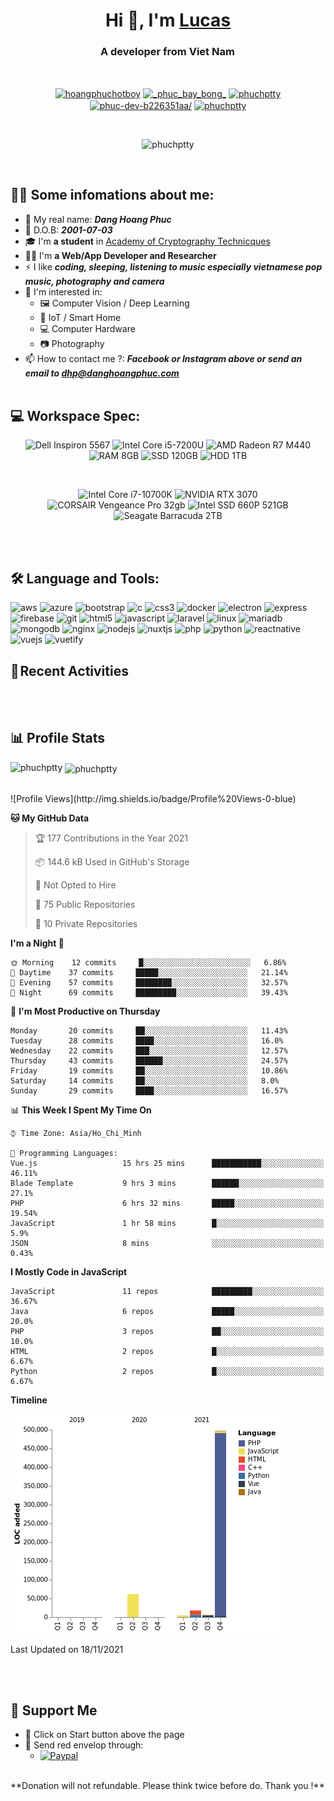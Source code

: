 <h1 align="center">Hi 👋, I'm <a href="https://danghoangphuc.com" target="_blank">Lucas</a></h1>
<h3 align="center">A developer from Viet Nam </h3>
<br>
<p align="center">
	<a href="https://fb.com/hoangphuchotboy" target="blank"><img align="center" src="https://img.icons8.com/color/144/000000/facebook-new.png" alt="hoangphuchotboy" height="30" width="30" /></a>
	<a href="https://instagram.com/_phuc_bay_bong_" target="blank"><img align="center" src="https://img.icons8.com/color/144/000000/instagram-new--v1.png" alt="_phuc_bay_bong_" height="30" width="30" /></a>
	<a href="https://twitter.com/phuchptty" target="blank"><img align="center" src="https://img.icons8.com/color/144/000000/twitter--v2.png" alt="phuchptty" height="30" width="30" /></a>
	<a href="https://linkedin.com/in/phuc-dev-b226351aa/" target="blank"><img align="center" src="https://img.icons8.com/color/144/000000/linkedin.png" alt="phuc-dev-b226351aa/" height="30" width="30" /></a>
	<a href="https://www.hackerrank.com/phuchptty" target="blank"><img align="center" src="https://cdn.jsdelivr.net/npm/simple-icons@3.0.1/icons/hackerrank.svg" alt="phuchptty" height="30" width="30" /></a>
</p>
<br>
<p align="center"> <img src="https://komarev.com/ghpvc/?username=phuchptty" alt="phuchptty" /> </p>
<br>

## 💁‍♂️ Some infomations about me: <br>
- 🧑 My real name: ***Dang Hoang Phuc***
- 🎂 D.O.B: ***2001-07-03***
- 🎓 I'm **a student** in [Academy of Cryptography Technicques](http://actvn.edu.vn/)
- 👷‍♂️ I'm **a Web/App Developer and Researcher**
- ⚡ I like ***coding, sleeping, listening to music especially vietnamese pop music, photography and camera***
- 🙌 I'm interested in:
  - 🖼 Computer Vision / Deep Learning
  - 🏡 IoT / Smart Home
  - 💻 Computer Hardware
  - 📷 Photography
- 📫 How to contact me ?: ***Facebook or Instagram above or send an email to [dhp@danghoangphuc.com](mailto:dhp@danghoangphuc.com)***
<br><br>
## 💻 Workspace Spec:
<p align="center">
	<img src="https://img.shields.io/badge/Dell-Inspiron%205567-%23999999.svg?&style=for-the-badge&logo=dell&logoColor=white" title="Dell Inspiron 5567" alt="Dell Inspiron 5567"/>
	<img src="https://img.shields.io/badge/intel-Core%20i5%207200U-%230071C5.svg?&style=for-the-badge&logo=intel&logoColor=white" title="Intel Core i5-7200U" alt="Intel Core i5-7200U"/>
	<img src="https://img.shields.io/badge/amd-Radeon%20R7%20M440%202GB-%23ED1C24.svg?&style=for-the-badge&logo=amd&logoColor=white" title="AMD Radeon R7 M440" alt="AMD Radeon R7 M440"/>
	<img src="https://img.shields.io/badge/RAM-8GB-yellow.svg?&style=for-the-badge" title="RAM 8GB" alt="RAM 8GB"/>
	<img src="https://img.shields.io/badge/SSD-120GB-%23FEAA2D.svg?&style=for-the-badge" title="SSD 120GB" alt="SSD 120GB"/>
	<img src="https://img.shields.io/badge/HDD-1TB-%23F16061.svg?&style=for-the-badge" title="HDD 1TB" alt="HDD 1TB"/>
</p>
<br>
<p align="center">
	<img src="https://img.shields.io/badge/intel-Core%20i7--10700K-blue?&style=for-the-badge&logo=intel&logoColor=white" title="Intel Core i7-10700K" alt="Intel Core i7-10700K"/>
	<img src="https://img.shields.io/badge/NVIDA-Gefore%20RTX%203070-green?&style=for-the-badge&logo=amd&logoColor=white" title="NVIDIA RTX 3070" alt="NVIDIA RTX 3070"/>
	<img src="https://img.shields.io/badge/Corsair-Vengeance%20PRO%20RGB%2032GB-yellow?&style=for-the-badge" title="CORSAIR Vengeance Pro 32gb" alt="CORSAIR Vengeance Pro 32gb"/>
	<img src="https://img.shields.io/badge/SSD-Intel%20660P%20512GB-blue?&style=for-the-badge" title="Intel SSD 660P 521GB" alt="Intel SSD 660P 521GB"/>
	<img src="https://img.shields.io/badge/HDD-Seagate%20Barracuda%202TB-green?&style=for-the-badge" title="Seagate Barracuda 2TB" alt="Seagate Barracuda 2TB"/>
</p>
<br><br>

## 🛠 Language and Tools: <br>
<!--<code><img src="https://image.flaticon.com/icons/svg/919/919825.svg" width="50px" alt="Nodejs" title="Nodejs"/></code>
<code><img src="https://image.flaticon.com/icons/svg/2721/2721279.svg" width="50px" alt="PHP" title="PHP" /></code>
<code><img src="https://image.flaticon.com/icons/png/512/1183/1183622.png" width="50px" alt="VueJS" title="VueJS" /></code>
<code><img src="https://image.flaticon.com/icons/png/512/1183/1183621.png" width="50px" alt="ReactJS" title="ReactJS" /></code>
<code><img src="https://image.flaticon.com/icons/svg/220/220603.svg" width="50px" alt="Chrome" title="Chrome" /></code>
<code><img src="https://image.flaticon.com/icons/svg/906/906324.svg" width="50px" alt="Visual Studio" title="Visual Studio" /></code>
<code><img src="https://image.flaticon.com/icons/svg/1199/1199128.svg" width="50px" alt="Mysql" title="Mysql" /></code>
<code><img src="https://image.flaticon.com/icons/svg/1199/1199118.svg" width="50px" alt="HTML 5" title="HTML 5" /></code>
<code><img src="https://image.flaticon.com/icons/svg/74/74942.svg" width="50px" alt="Crypto" title="Crypto" /></code>
<code><img src="https://image.flaticon.com/icons/png/512/2729/2729197.png" width="50px" alt="Hardware" title="Hardware" /></code>
<br><br>-->
<p align="left"><img src="https://www.vectorlogo.zone/logos/amazon_aws/amazon_aws-icon.svg" alt="aws" width="40" height="40"/> <img src="https://www.vectorlogo.zone/logos/microsoft_azure/microsoft_azure-icon.svg" alt="azure" width="40" height="40"/> <img src="https://www.vectorlogo.zone/logos/getbootstrap/getbootstrap-icon.svg" alt="bootstrap" width="40" height="40"/> <img src="https://www.vectorlogo.zone/logos/tailwindcss/tailwindcss-icon.svg" alt="c" width="40" height="40"/> <img src="https://www.vectorlogo.zone/logos/netlifyapp_watercss/netlifyapp_watercss-icon.svg" alt="css3" width="40" height="40"/> <img src="https://www.vectorlogo.zone/logos/docker/docker-icon.svg" alt="docker" width="40" height="40"/> <img src="https://www.vectorlogo.zone/logos/electronjs/electronjs-icon.svg" alt="electron" width="40" height="40"/> <img src="https://www.vectorlogo.zone/logos/expressjs/expressjs-ar21.svg" alt="express" width="40" height="40"/> <img src="https://www.vectorlogo.zone/logos/firebase/firebase-icon.svg" alt="firebase" width="40" height="40"/> <img src="https://www.vectorlogo.zone/logos/git-scm/git-scm-icon.svg" alt="git" width="40" height="40"/> <img src="https://www.vectorlogo.zone/logos/w3_html5/w3_html5-icon.svg" alt="html5" width="40" height="40"/> <img src="https://www.vectorlogo.zone/logos/javascript/javascript-vertical.svg" alt="javascript" width="40" height="40"/> <img src="https://www.vectorlogo.zone/logos/laravel/laravel-icon.svg" alt="laravel" width="40" height="40"/> <img src="https://www.vectorlogo.zone/logos/linux/linux-icon.svg" alt="linux" width="40" height="40"/> <img src="https://www.vectorlogo.zone/logos/mariadb/mariadb-icon.svg" alt="mariadb" width="40" height="40"/> <img src="https://www.vectorlogo.zone/logos/mongodb/mongodb-icon.svg" alt="mongodb" width="40" height="40"/> <img src="https://www.vectorlogo.zone/logos/nginx/nginx-icon.svg" alt="nginx" width="40" height="40"/> <img src="https://www.vectorlogo.zone/logos/nodejs/nodejs-icon.svg" alt="nodejs" width="40" height="40"/> <img src="https://www.vectorlogo.zone/logos/nuxtjs/nuxtjs-icon.svg" alt="nuxtjs" width="40" height="40"/> <img src="https://www.vectorlogo.zone/logos/php/php-horizontal.svg" alt="php" width="40" height="40"/> <img src="https://www.vectorlogo.zone/logos/python/python-icon.svg" alt="python" width="40" height="40"/> <img src="https://reactnative.dev/img/header_logo.svg" alt="reactnative" width="40" height="40"/> <img src="https://www.vectorlogo.zone/logos/vuejs/vuejs-icon.svg" alt="vuejs" width="40" height="40"/> <img src="https://seeklogo.com/images/V/vuetify-logo-3BCF73C928-seeklogo.com.png" alt="vuetify" width="40" height="40"/></p>

## 🧲 Recent Activities
<!--START_SECTION:activity-->

<!--END_SECTION:activity-->
<br><br>

## 📊 Profile Stats
<p><img align="left" src="https://github-readme-stats.vercel.app/api/top-langs/?username=phuchptty&layout=compact&hide=html" alt="phuchptty" /></p>

<p>&nbsp;<img align="center" src="https://github-readme-stats.vercel.app/api?username=phuchptty&show_icons=true" alt="phuchptty" /></p>
<br>
<!--START_SECTION:waka-->
![Profile Views](http://img.shields.io/badge/Profile%20Views-0-blue)

**🐱 My GitHub Data** 

> 🏆 177 Contributions in the Year 2021
 > 
> 📦 144.6 kB Used in GitHub's Storage 
 > 
> 🚫 Not Opted to Hire
 > 
> 📜 75 Public Repositories 
 > 
> 🔑 10 Private Repositories  
 > 
**I'm a Night 🦉** 

```text
🌞 Morning    12 commits     █░░░░░░░░░░░░░░░░░░░░░░░░   6.86% 
🌆 Daytime    37 commits     █████░░░░░░░░░░░░░░░░░░░░   21.14% 
🌃 Evening    57 commits     ████████░░░░░░░░░░░░░░░░░   32.57% 
🌙 Night      69 commits     █████████░░░░░░░░░░░░░░░░   39.43%

```
📅 **I'm Most Productive on Thursday** 

```text
Monday       20 commits     ██░░░░░░░░░░░░░░░░░░░░░░░   11.43% 
Tuesday      28 commits     ████░░░░░░░░░░░░░░░░░░░░░   16.0% 
Wednesday    22 commits     ███░░░░░░░░░░░░░░░░░░░░░░   12.57% 
Thursday     43 commits     ██████░░░░░░░░░░░░░░░░░░░   24.57% 
Friday       19 commits     ██░░░░░░░░░░░░░░░░░░░░░░░   10.86% 
Saturday     14 commits     ██░░░░░░░░░░░░░░░░░░░░░░░   8.0% 
Sunday       29 commits     ████░░░░░░░░░░░░░░░░░░░░░   16.57%

```


📊 **This Week I Spent My Time On** 

```text
⌚︎ Time Zone: Asia/Ho_Chi_Minh

💬 Programming Languages: 
Vue.js                   15 hrs 25 mins      ███████████░░░░░░░░░░░░░░   46.11% 
Blade Template           9 hrs 3 mins        ██████░░░░░░░░░░░░░░░░░░░   27.1% 
PHP                      6 hrs 32 mins       █████░░░░░░░░░░░░░░░░░░░░   19.54% 
JavaScript               1 hr 58 mins        █░░░░░░░░░░░░░░░░░░░░░░░░   5.9% 
JSON                     8 mins              ░░░░░░░░░░░░░░░░░░░░░░░░░   0.43%

```

**I Mostly Code in JavaScript** 

```text
JavaScript               11 repos            █████████░░░░░░░░░░░░░░░░   36.67% 
Java                     6 repos             █████░░░░░░░░░░░░░░░░░░░░   20.0% 
PHP                      3 repos             ██░░░░░░░░░░░░░░░░░░░░░░░   10.0% 
HTML                     2 repos             █░░░░░░░░░░░░░░░░░░░░░░░░   6.67% 
Python                   2 repos             █░░░░░░░░░░░░░░░░░░░░░░░░   6.67%

```


**Timeline**

![Chart not found](https://raw.githubusercontent.com/phuchptty/phuchptty/master/charts/bar_graph.png) 


 Last Updated on 18/11/2021
<!--END_SECTION:waka-->

<br><br>
## 💖 Support Me
- 🌟 Click on Start button above the page
- 🧧 Send red envelop through:
  - [<img src="https://img.shields.io/badge/paypal-%2300457C.svg?&style=for-the-badge&logo=paypal&logoColor=white" title="Paypal" alt="Paypal"/>](https://paypal.me/phuchptty)
<br>
**Donation will not refundable. Please think twice before do. Thank you !**
